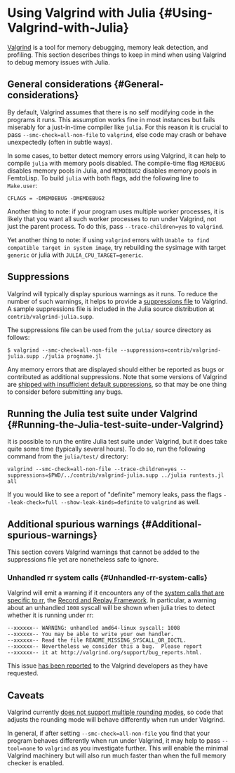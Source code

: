 
# Using Valgrind with Julia {#Using-Valgrind-with-Julia}

[Valgrind](https://valgrind.org/) is a tool for memory debugging, memory leak detection, and profiling.  This section describes things to keep in mind when using Valgrind to debug memory issues with Julia.

## General considerations {#General-considerations}

By default, Valgrind assumes that there is no self modifying code in the programs it runs. This assumption works fine in most instances but fails miserably for a just-in-time compiler like `julia`. For this reason it is crucial to pass `--smc-check=all-non-file` to `valgrind`, else code may crash or behave unexpectedly (often in subtle ways).

In some cases, to better detect memory errors using Valgrind, it can help to compile `julia` with memory pools disabled. The compile-time flag `MEMDEBUG` disables memory pools in Julia, and `MEMDEBUG2` disables memory pools in FemtoLisp. To build `julia` with both flags, add the following line to `Make.user`:

```make
CFLAGS = -DMEMDEBUG -DMEMDEBUG2
```


Another thing to note: if your program uses multiple worker processes, it is likely that you want all such worker processes to run under Valgrind, not just the parent process. To do this, pass `--trace-children=yes` to `valgrind`.

Yet another thing to note: if using `valgrind` errors with `Unable to find compatible target in system image`, try rebuilding the sysimage with target `generic` or julia with `JULIA_CPU_TARGET=generic`.

## Suppressions

Valgrind will typically display spurious warnings as it runs. To reduce the number of such warnings, it helps to provide a [suppressions file](https://valgrind.org/docs/manual/manual-core.html#manual-core.suppress) to Valgrind. A sample suppressions file is included in the Julia source distribution at `contrib/valgrind-julia.supp`.

The suppressions file can be used from the `julia/` source directory as follows:

```
$ valgrind --smc-check=all-non-file --suppressions=contrib/valgrind-julia.supp ./julia progname.jl
```


Any memory errors that are displayed should either be reported as bugs or contributed as additional suppressions. Note that some versions of Valgrind are [shipped with insufficient default suppressions](https://github.com/JuliaLang/julia/issues/8314#issuecomment-55766210), so that may be one thing to consider before submitting any bugs.

## Running the Julia test suite under Valgrind {#Running-the-Julia-test-suite-under-Valgrind}

It is possible to run the entire Julia test suite under Valgrind, but it does take quite some time (typically several hours). To do so, run the following command from the `julia/test/` directory:

```
valgrind --smc-check=all-non-file --trace-children=yes --suppressions=$PWD/../contrib/valgrind-julia.supp ../julia runtests.jl all
```


If you would like to see a report of &quot;definite&quot; memory leaks, pass the flags `--leak-check=full --show-leak-kinds=definite` to `valgrind` as well.

## Additional spurious warnings {#Additional-spurious-warnings}

This section covers Valgrind warnings that cannot be added to the suppressions file yet are nonetheless safe to ignore.

### Unhandled rr system calls {#Unhandled-rr-system-calls}

Valgrind will emit a warning if it encounters any of the [system calls that are specific to rr](https://github.com/rr-debugger/rr/blob/master/src/preload/rrcalls.h), the [Record and Replay Framework](https://rr-project.org/). In particular, a warning about an unhandled `1008` syscall will be shown when julia tries to detect whether it is running under rr:

```
--xxxxxx-- WARNING: unhandled amd64-linux syscall: 1008
--xxxxxx-- You may be able to write your own handler.
--xxxxxx-- Read the file README_MISSING_SYSCALL_OR_IOCTL.
--xxxxxx-- Nevertheless we consider this a bug.  Please report
--xxxxxx-- it at http://valgrind.org/support/bug_reports.html.
```


This issue [has been reported](https://bugs.kde.org/show_bug.cgi?id=446401) to the Valgrind developers as they have requested.

## Caveats

Valgrind currently [does not support multiple rounding modes](https://bugs.kde.org/show_bug.cgi?id=136779), so code that adjusts the rounding mode will behave differently when run under Valgrind.

In general, if after setting `--smc-check=all-non-file` you find that your program behaves differently when run under Valgrind, it may help to pass `--tool=none` to `valgrind` as you investigate further.  This will enable the minimal Valgrind machinery but will also run much faster than when the full memory checker is enabled.
